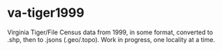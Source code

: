 va-tiger1999
============

Virginia Tiger/File Census data from 1999, in some format, converted to .shp, then to .jsons (.geo/.topo). Work in progress, one locality at a time.
